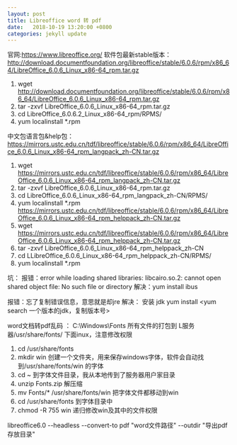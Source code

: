 ```yaml
---
layout: post
title: Libreoffice word 转 pdf
date:   2018-10-19 13:20:00 +0800
categories: jekyll update
---
```

官网:https://www.libreoffice.org/
软件包最新stable版本：http://download.documentfoundation.org/libreoffice/stable/6.0.6/rpm/x86_64/LibreOffice_6.0.6_Linux_x86-64_rpm.tar.gz
1) wget  http://download.documentfoundation.org/libreoffice/stable/6.0.6/rpm/x86_64/LibreOffice_6.0.6_Linux_x86-64_rpm.tar.gz
2) tar -zxvf LibreOffice_6.0.6_Linux_x86-64_rpm.tar.gz
3) cd LibreOffice_6.0.6.2_Linux_x86-64_rpm/RPMS/
4) yum localinstall *.rpm

中文包语言包&help包：
https://mirrors.ustc.edu.cn/tdf/libreoffice/stable/6.0.6/rpm/x86_64/LibreOffice_6.0.6_Linux_x86-64_rpm_langpack_zh-CN.tar.gz
1) wget  https://mirrors.ustc.edu.cn/tdf/libreoffice/stable/6.0.6/rpm/x86_64/LibreOffice_6.0.6_Linux_x86-64_rpm_langpack_zh-CN.tar.gz
2) tar -zxvf LibreOffice_6.0.6_Linux_x86-64_rpm.tar.gz
3) cd LibreOffice_6.0.6_Linux_x86-64_rpm_langpack_zh-CN/RPMS/
4) yum localinstall *.rpm
https://mirrors.ustc.edu.cn/tdf/libreoffice/stable/6.0.6/rpm/x86_64/LibreOffice_6.0.6_Linux_x86-64_rpm_helppack_zh-CN.tar.gz
1) wget  https://mirrors.ustc.edu.cn/tdf/libreoffice/stable/6.0.6/rpm/x86_64/LibreOffice_6.0.6_Linux_x86-64_rpm_helppack_zh-CN.tar.gz
2) tar -zxvf LibreOffice_6.0.6_Linux_x86-64_rpm_helppack_zh-CN
3) cd LLibreOffice_6.0.6_Linux_x86-64_rpm_helppack_zh-CN/RPMS/
4) yum localinstall *.rpm


坑：
报错：error while loading shared libraries: libcairo.so.2: cannot open shared object file: No such file or directory
解决：yum install ibus

报错：忘了复制错误信息，意思就是却jre
解决： 安装 jdk
yum install <yum search 一个版本的jdk，复制版本号>

word文档转pdf乱码 ：  C:\Windows\Fonts   所有文件的打包到   L服务器/usr/share/fonts/   下面inux，注意修改权限
1) cd /usr/share/fonts
2) mkdir win 创建一个文件夹，用来保存windows字体，软件会自动找到/usr/share/fonts/win 的字体
3) cd ~  到字体文件目录，我从本地传到了服务器用户家目录
4) unzip Fonts.zip  解压缩
5) mv Fonts/* /usr/share/fonts/win  把字体文件都移动到win
6) cd /usr/share/fonts  到字体目录中
7) chmod -R 755 win  递归修改win及其中的文件权限

libreoffice6.0 --headless --convert-to pdf "word文件路径" --outdir "导出pdf存放目录"


